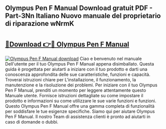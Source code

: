## Olympus Pen F Manual Download gratuit PDF - Part-3Nn Italiano Nuovo manuale del proprietario di riparazione wNrmK

# <h2><a href="http://dfgcvx.blite.top/?on=Olympus+Pen+F+Manual">🔗Download 👉🔴 Olympus Pen F Manual</a></h2>

[![Olympus Pen F Manual download](https://i.imgur.com/lujVjoI.png)](http://dfgcvx.blite.top/?on=Olympus+Pen+F+Manual)
Ciao e benvenuto nel manuale Dell'utente per il tuo Olympus Pen F Manual appena disimballato. Questa guida è progettata per aiutarti a iniziare con il tuo prodotto e darti una conoscenza approfondita delle sue caratteristiche, funzioni e capacità. Troverai istruzioni chiare per L'installazione, il funzionamento, la manutenzione e la risoluzione dei problemi. Per iniziare con il tuo Olympus Pen F Manual, prenditi un momento per leggere attentamente questo Manuale utente. Fornisce istruzioni dettagliate su come impostare il prodotto e informazioni su come utilizzare le sue varie funzioni e funzioni. Questo Olympus Pen F Manual offre una gamma completa di funzionalità per soddisfare le tue esigenze specifiche. Siamo qui per aiutare Olympus Pen F Manual. Il nostro Team di assistenza clienti è pronto ad aiutarti in caso di domande o dubbi.
